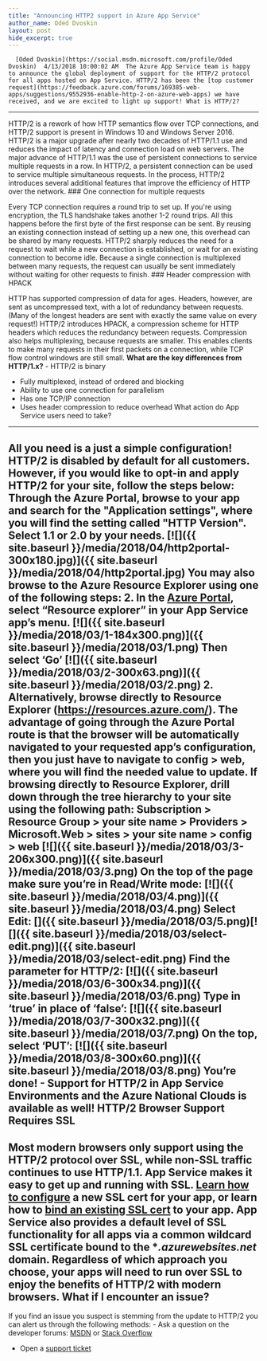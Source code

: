 ```yaml
---
title: "Announcing HTTP2 support in Azure App Service"
author_name: Oded Dvoskin
layout: post
hide_excerpt: true
---
```

      [Oded Dvoskin](https://social.msdn.microsoft.com/profile/Oded Dvoskin)  4/13/2018 10:00:02 AM  The Azure App Service team is happy to announce the global deployment of support for the HTTP/2 protocol for all apps hosted on App Service. HTTP/2 has been the [top customer request](https://feedback.azure.com/forums/169385-web-apps/suggestions/9552936-enable-http-2-on-azure-web-apps) we have received, and we are excited to light up support! What is HTTP/2?
---------------

 HTTP/2 is a rework of how HTTP semantics flow over TCP connections, and HTTP/2 support is present in Windows 10 and Windows Server 2016. HTTP/2 is a major upgrade after nearly two decades of HTTP/1.1 use and reduces the impact of latency and connection load on web servers. The major advance of HTTP/1.1 was the use of persistent connections to service multiple requests in a row. In HTTP/2, a persistent connection can be used to service multiple simultaneous requests. In the process, HTTP/2 introduces several additional features that improve the efficiency of HTTP over the network. ### One connection for multiple requests

 Every TCP connection requires a round trip to set up. If you're using encryption, the TLS handshake takes another 1-2 round trips. All this happens before the first byte of the first response can be sent. By reusing an existing connection instead of setting up a new one, this overhead can be shared by many requests. HTTP/2 sharply reduces the need for a request to wait while a new connection is established, or wait for an existing connection to become idle. Because a single connection is multiplexed between many requests, the request can usually be sent immediately without waiting for other requests to finish. ### Header compression with HPACK

 HTTP has supported compression of data for ages. Headers, however, are sent as uncompressed text, with a lot of redundancy between requests. (Many of the longest headers are sent with exactly the same value on every request!) HTTP/2 introduces HPACK, a compression scheme for HTTP headers which reduces the redundancy between requests. Compression also helps multiplexing, because requests are smaller. This enables clients to make many requests in their first packets on a connection, while TCP flow control windows are still small. **What are the key differences from HTTP/1.x?**  - HTTP/2 is binary
 - Fully multiplexed, instead of ordered and blocking
 - Ability to use one connection for parallelism
 - Has one TCP/IP connection
 - Uses header compression to reduce overhead
  What action do App Service users need to take?
----------------------------------------------

 All you need is a just a simple configuration! HTTP/2 is disabled by default for all customers. However, if you would like to opt-in and apply HTTP/2 for your site, follow the steps below: Through the Azure Portal, browse to your app and search for the "Application settings", where you will find the setting called "HTTP Version". Select 1.1 or 2.0 by your needs. [![]({{ site.baseurl }}/media/2018/04/http2portal-300x180.jpg)]({{ site.baseurl }}/media/2018/04/http2portal.jpg) You may also browse to the Azure Resource Explorer using one of the following steps:  2. In the [Azure Portal](https://portal.azure.com), select “Resource explorer” in your App Service app’s menu.
  [![]({{ site.baseurl }}/media/2018/03/1-184x300.png)]({{ site.baseurl }}/media/2018/03/1.png) Then select ‘Go’ [![]({{ site.baseurl }}/media/2018/03/2-300x63.png)]({{ site.baseurl }}/media/2018/03/2.png)  2. Alternatively, browse directly to Resource Explorer (<https://resources.azure.com/>).
  The advantage of going through the Azure Portal route is that the browser will be automatically navigated to your requested app’s configuration, then you just have to navigate to config > web, where you will find the needed value to update. If browsing directly to Resource Explorer, drill down through the tree hierarchy to your site using the following path: Subscription > Resource Group > your site name > Providers > Microsoft.Web > sites > your site name > config > web [![]({{ site.baseurl }}/media/2018/03/3-206x300.png)]({{ site.baseurl }}/media/2018/03/3.png) On the top of the page make sure you’re in Read/Write mode: [![]({{ site.baseurl }}/media/2018/03/4.png)]({{ site.baseurl }}/media/2018/03/4.png) Select Edit: []({{ site.baseurl }}/media/2018/03/5.png)[![]({{ site.baseurl }}/media/2018/03/select-edit.png)]({{ site.baseurl }}/media/2018/03/select-edit.png) Find the parameter for HTTP/2: [![]({{ site.baseurl }}/media/2018/03/6-300x34.png)]({{ site.baseurl }}/media/2018/03/6.png) Type in ‘**true**’ in place of ‘false’: [![]({{ site.baseurl }}/media/2018/03/7-300x32.png)]({{ site.baseurl }}/media/2018/03/7.png) On the top, select ‘PUT’: [![]({{ site.baseurl }}/media/2018/03/8-300x60.png)]({{ site.baseurl }}/media/2018/03/8.png) You’re done!  - Support for HTTP/2 in App Service Environments and the Azure National Clouds is available as well!
  HTTP/2 Browser Support Requires SSL
-----------------------------------

 Most modern browsers only support using the HTTP/2 protocol over SSL, while non-SSL traffic continues to use HTTP/1.1. App Service makes it easy to get up and running with SSL. [Learn how to configure](https://docs.microsoft.com/en-us/azure/app-service/web-sites-purchase-ssl-web-site) a new SSL cert for your app, or learn how to [bind an existing SSL cert](https://docs.microsoft.com/en-us/Azure/app-service/app-service-web-tutorial-custom-ssl) to your app. App Service also provides a default level of SSL functionality for all apps via a common wildcard SSL certificate bound to the **.azurewebsites.net* domain. Regardless of which approach you choose, your apps will need to run over SSL to enjoy the benefits of HTTP/2 with modern browsers. What if I encounter an issue?
-----------------------------

 If you find an issue you suspect is stemming from the update to HTTP/2 you can alert us through the following methods:  - Ask a question on the developer forums: [MSDN](https://social.msdn.microsoft.com/Forums/azure/en-US/home?forum=windowsazurewebsitespreview) or [Stack Overflow](https://stackoverflow.com/questions/tagged/azure-web-app-service)
 - Open a [support ticket](https://portal.azure.com/)
      